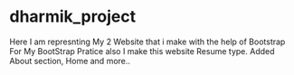 # dharmik_project
Here I am represnting My 2 Website that i make with the help of Bootstrap For My BootStrap Pratice also I make this website Resume type.
Added About section, Home and more..
